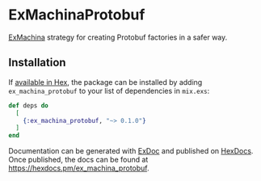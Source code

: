 # ExMachinaProtobuf

[ExMachina](https://github.com/thoughtbot/ex_machina) strategy for creating
Protobuf factories in a safer way.

## Installation

If [available in Hex](https://hex.pm/docs/publish), the package can be installed
by adding `ex_machina_protobuf` to your list of dependencies in `mix.exs`:

```elixir
def deps do
  [
    {:ex_machina_protobuf, "~> 0.1.0"}
  ]
end
```

Documentation can be generated with [ExDoc](https://github.com/elixir-lang/ex_doc)
and published on [HexDocs](https://hexdocs.pm). Once published, the docs can
be found at <https://hexdocs.pm/ex_machina_protobuf>.

